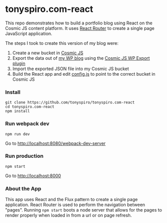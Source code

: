 # tonyspiro.com-react
This repo demonstrates how to build a portfolio blog using React on the Cosmic JS content platform.  It uses [React Router](https://github.com/rackt/react-router) to create a single page JavaScript application.

The steps I took to create this version of my blog were:

1. Create a new bucket in [Cosmic JS](https://cosmicjs.com)
2. Export the data out of [my WP blog](http://tonyspiro.com) using the [Cosmic JS WP Export plugin](https://github.com/cosmicjs/cosmicjs-wp-export)
3. Import the exported JSON file into my Cosmic JS bucket
4. Build the React app and edit [config.js](https://github.com/tonyspiro/tonyspiro.com-react/blob/master/config.js) to point to the correct bucket in Cosmic JS

### Install
```
git clone https://github.com/tonyspiro/tonyspiro.com-react
cd tonyspiro.com-react
npm install
```
### Run webpack dev
```
npm run dev
```
Go to [http://localhost:8080/webpack-dev-server](http://localhost:8080/webpack-dev-server)
### Run production
```
npm start
```
Go to [http://localhost:8000](http://localhost:8000)

### About the App
This app uses React and the Flux pattern to create a single page application.  React Router is used to perform the navigation between "pages".  Running ```npm start``` boots a node server that allows for the pages to render properly when loaded in from a url or on page refresh.
